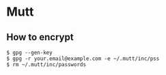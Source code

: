 # Mutt

## How to encrypt

```
$ gpg --gen-key
$ gpg -r your.email@example.com -e ~/.mutt/inc/pss
$ rm ~/.mutt/inc/passwords
```
